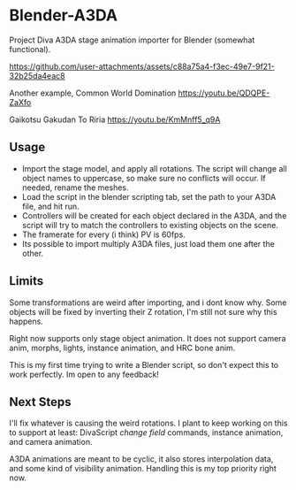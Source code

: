# Blender-A3DA
Project Diva A3DA stage animation importer for Blender (somewhat functional).



https://github.com/user-attachments/assets/c88a75a4-f3ec-49e7-9f21-32b25da4eac8

Another example, Common World Domination
https://youtu.be/QDQPE-ZaXfo

Gaikotsu Gakudan To Riria https://youtu.be/KmMnff5_q9A

## Usage
- Import the stage model, and apply all rotations. The script will change all object names to uppercase, so make sure no conflicts will occur. If needed, rename the meshes.
- Load the script in the blender scripting tab, set the path to your A3DA file, and hit run.
- Controllers will be created for each object declared in the A3DA, and the script will try to match the controllers to existing objects on the scene.
- The framerate for every (i think) PV is 60fps.
- Its possible to import multiply A3DA files, just load them one after the other.

## Limits
Some transformations are weird after importing, and i dont know why. Some objects will be fixed by inverting their Z rotation, I'm still not sure why this happens.

Right now supports only stage object animation.
It does not support camera anim, morphs, lights, instance animation, and HRC bone anim.

This is my first time trying to write a Blender script, so don't expect this to work perfectly.
Im open to any feedback!

## Next Steps
I'll fix whatever is causing the weird rotations. 
I plant to keep working on this to support at least: 
DivaScript _change field_ commands, instance animation, and camera animation. 

A3DA animations are meant to be cyclic, it also stores interpolation data, and some kind of visibility animation. Handling this is my top priority right now. 
